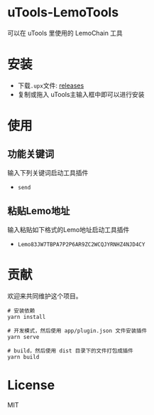 # uTools-LemoTools
可以在 uTools 里使用的 LemoChain 工具

# 安装

- 下载`.upx`文件: [releases](https://github.com/lnkyan/uTools-LemoTools/releases)
- 复制或拖入 uTools主输入框中即可以进行安装

# 使用

## 功能关键词
输入下列关键词启动工具插件
- `send`

## 粘贴Lemo地址
输入粘贴如下格式的Lemo地址启动工具插件
- `Lemo83JW7TBPA7P2P6AR9ZC2WCQJYRNHZ4NJD4CY`


# 贡献
欢迎来共同维护这个项目。
```shell
# 安装依赖
yarn install

# 开发模式，然后使用 app/plugin.json 文件安装插件
yarn serve

# build，然后使用 dist 目录下的文件打包成插件
yarn build
```

# License

MIT